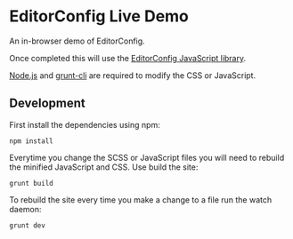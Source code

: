 EditorConfig Live Demo
======================

An in-browser demo of EditorConfig.

Once completed this will use the [EditorConfig JavaScript library][js].

[Node.js][] and [grunt-cli][] are required to modify the CSS or JavaScript.

Development
-----------

First install the dependencies using npm:

    npm install

Everytime you change the SCSS or JavaScript files you will need to rebuild the minified JavaScript and CSS.  Use build the site:

    grunt build

To rebuild the site every time you make a change to a file run the watch daemon:

    grunt dev

[js]: https://github.com/editorconfig/editorconfig-core-js
[node.js]: http://nodejs.org/
[grunt-cli]: http://gruntjs.com/getting-started#installing-the-cli
